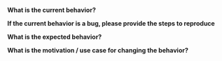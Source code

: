 **What is the current behavior?**



**If the current behavior is a bug, please provide the steps to reproduce**



**What is the expected behavior?**



**What is the motivation / use case for changing the behavior?**


